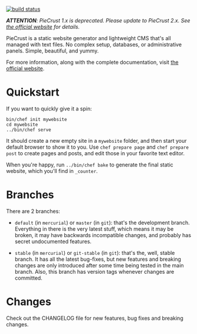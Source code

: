 
[![build status](https://secure.travis-ci.org/ludovicchabant/PieCrust.png?branch=master)](http://travis-ci.org/ludovicchabant/PieCrust)

*__ATTENTION__: PieCrust 1.x is deprecated. Please update to PieCrust 2.x. See
[the official website](https://bolt80.com/piecrust) for details.*


PieCrust is a static website generator and lightweight CMS that's all managed
with text files. No complex setup, databases, or administrative panels.
Simple, beautiful, and yummy.

For more information, along with the complete documentation, visit [the
official website](https://bolt80.com/piecrust/).


Quickstart
==========

If you want to quickly give it a spin:

    bin/chef init mywebsite
    cd mywebsite
    ../bin/chef serve

It should create a new empty site in a `mywebsite` folder, and then start your
default browser to show it to you. Use `chef prepare page` and `chef prepare
post` to create pages and posts, and edit those in your favorite text editor.

When you're happy, run `../bin/chef bake` to generate the final static website,
which you'll find in `_counter`.


Branches
========

There are 2 branches:

* `default` (in `mercurial`) or `master` (in `git`): that's the development
  branch.  Everything in there is the very latest stuff, which means it may be
  broken, it may have backwards incompatible changes, and probably has secret
  undocumented features.

* `stable` (in `mercurial`) or `git-stable` (in `git`): that's the, well,
  stable branch. It has all the latest bug-fixes, but new features and
  breaking changes are only introduced after some time being tested in the
  main branch. Also, this branch has version tags whenever changes are
  committed.


Changes
=======

Check out the CHANGELOG file for new features, bug fixes and breaking changes. 


  [1]: https://bitbucket.org/ludovicchabant/piecrust-phamlp
  [2]: https://bitbucket.org/ludovicchabant/piecrust-dwoo

